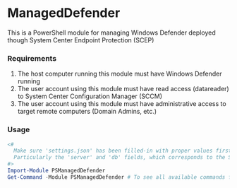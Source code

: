# ManagedDefender

This is a PowerShell module for managing Windows Defender deployed though System Center Endpoint Protection (SCEP)

### Requirements
1. The host computer running this module must have Windows Defender running
2. The user account using this module must have read access (datareader) to System Center Configuration Manager (SCCM)
3. The user account using this module must have administrative access to target remote computers (Domain Admins, etc.)

### Usage
```powershell
<#
  Make sure 'settings.json' has been filled-in with proper values first!
  Particularly the 'server' and 'db' fields, which corresponds to the System Center (Config Manager) SQL instance and database, respectively.
#>
Import-Module PSManagedDefender
Get-Command -Module PSManagedDefender # To see all available commands from this module
```
